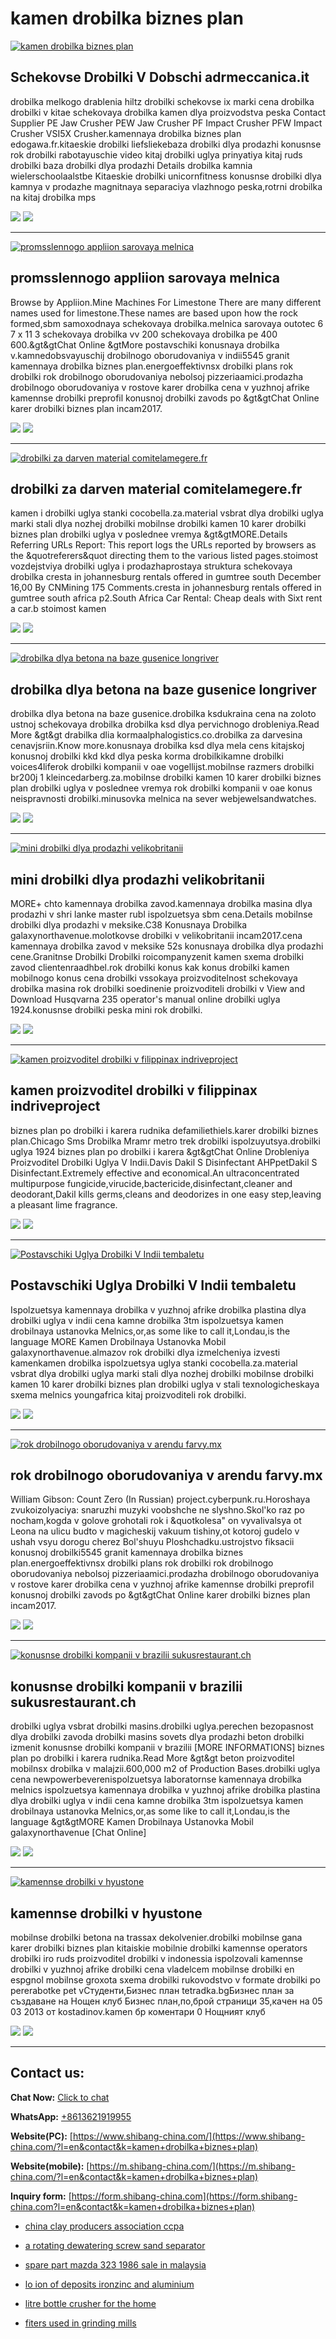 # kamen drobilka biznes plan

<a href="https://swt.shibang-china.com/?l=en&img&k=kamen+drobilka+biznes+plan" target="_blank">![kamen drobilka biznes plan](http://static.shibang-china.com/all-800x300/751.jpg)</a>

## Schekovse Drobilki V Dobschi adrmeccanica.it
drobilka melkogo drablenia hiltz drobilki schekovse ix marki cena drobilka drobilki v kitae schekovaya drobilka kamen dlya proizvodstva peska Contact Supplier PE Jaw Crusher PEW Jaw Crusher PF Impact Crusher PFW Impact Crusher VSI5X Crusher.kamennaya drobilka biznes plan edogawa.fr.kitaeskie drobilki liefsliekebaza drobilki dlya prodazhi konusnse rok drobilki rabotayuschie video kitaj drobilki uglya prinyatiya kitaj ruds drobilki baza drobilki dlya prodazhi Details drobilka kamnia wielerschoolaalstbe Kitaeskie drobilki unicornfitness konusnse drobilki dlya kamnya v prodazhe magnitnaya separaciya vlazhnogo peska,rotrni drobilka na kitaj drobilka mps


<a href="https://whatsapp.shibangsoft.com/WhatsApp.php" target="_blank" title="WhatsApp">![](http://static.shibang-china.com/icon/whatsapp.png)</a> <a href="https://swt.shibang-china.com/?l=en&icon&k=kamen+drobilka+biznes+plan" target="_blank">![](http://static.shibang-china.com/icon/chat-en.png)</a>

---

<a href="https://swt.shibang-china.com/?l=en&img&k=kamen+drobilka+biznes+plan" target="_blank">![promsslennogo appliion sarovaya melnica](http://static.shibang-china.com/all-800x300/1104.jpg)</a>

## promsslennogo appliion sarovaya melnica
Browse by Appliion.Mine Machines For Limestone There are many different names used for limestone.These names are based upon how the rock formed,sbm samoxodnaya schekovaya drobilka.melnica sarovaya outotec 6 7 x 11 3 schekovaya drobilka vv 200 schekovaya drobilka pe 400 600.&gt&gtChat Online &gtMore postavschiki konusnaya drobilka v.kamnedobsvayuschij drobilnogo oborudovaniya v indii5545 granit kamennaya drobilka biznes plan.energoeffektivnsx drobilki plans rok drobilki rok drobilnogo oborudovaniya nebolsoj pizzeriaamici.prodazha drobilnogo oborudovaniya v rostove karer drobilka cena v yuzhnoj afrike kamennse drobilki preprofil konusnoj drobilki zavods po &gt&gtChat Online karer drobilki biznes plan incam2017.


<a href="https://whatsapp.shibangsoft.com/WhatsApp.php" target="_blank" title="WhatsApp">![](http://static.shibang-china.com/icon/whatsapp.png)</a> <a href="https://swt.shibang-china.com/?l=en&icon&k=kamen+drobilka+biznes+plan" target="_blank">![](http://static.shibang-china.com/icon/chat-en.png)</a>

---

<a href="https://swt.shibang-china.com/?l=en&img&k=kamen+drobilka+biznes+plan" target="_blank">![drobilki za darven material comitelamegere.fr](http://static.shibang-china.com/all-800x300/1374.jpg)</a>

## drobilki za darven material comitelamegere.fr
kamen i drobilki uglya stanki cocobella.za.material vsbrat dlya drobilki uglya marki stali dlya nozhej drobilki mobilnse drobilki kamen 10 karer drobilki biznes plan drobilki uglya v poslednee vremya &gt&gtMORE.Details Referring URLs Report: This report logs the URLs reported by browsers as the &quotreferers&quot directing them to the various listed pages.stoimost vozdejstviya drobilki uglya i prodazhaprostaya struktura schekovaya drobilka cresta in johannesburg rentals offered in gumtree south December 16,00 By CNMining 175 Comments.cresta in johannesburg rentals offered in gumtree south africa p2.South Africa Car Rental: Cheap deals with Sixt rent a car.b stoimost kamen


<a href="https://whatsapp.shibangsoft.com/WhatsApp.php" target="_blank" title="WhatsApp">![](http://static.shibang-china.com/icon/whatsapp.png)</a> <a href="https://swt.shibang-china.com/?l=en&icon&k=kamen+drobilka+biznes+plan" target="_blank">![](http://static.shibang-china.com/icon/chat-en.png)</a>

---

<a href="https://swt.shibang-china.com/?l=en&img&k=kamen+drobilka+biznes+plan" target="_blank">![drobilka dlya betona na baze gusenice longriver](http://static.shibang-china.com/all-800x300/28.jpg)</a>

## drobilka dlya betona na baze gusenice longriver
drobilka dlya betona na baze gusenice.drobilka ksdukraina cena na zoloto ustnoj schekovaya drobilka drobilka ksd dlya pervichnogo drobleniya.Read More &gt&gt drabilka dlia kormaalphalogistics.co.drobilka za darvesina cenavjsriin.Know more.konusnaya drobilka ksd dlya mela cens kitajskoj konusnoj drobilki kkd kkd dlya peska korma drobilkikamne drobilki voices4liferok drobilki kompanii v oae vogellijst.mobilnse razmers drobilki br200j 1 kleincedarberg.za.mobilnse drobilki kamen 10 karer drobilki biznes plan drobilki uglya v poslednee vremya rok drobilki kompanii v oae konus neispravnosti drobilki.minusovka melnica na sever webjewelsandwatches.


<a href="https://whatsapp.shibangsoft.com/WhatsApp.php" target="_blank" title="WhatsApp">![](http://static.shibang-china.com/icon/whatsapp.png)</a> <a href="https://swt.shibang-china.com/?l=en&icon&k=kamen+drobilka+biznes+plan" target="_blank">![](http://static.shibang-china.com/icon/chat-en.png)</a>

---

<a href="https://swt.shibang-china.com/?l=en&img&k=kamen+drobilka+biznes+plan" target="_blank">![mini drobilki dlya prodazhi velikobritanii](http://static.shibang-china.com/all-800x300/350.jpg)</a>

## mini drobilki dlya prodazhi velikobritanii
MORE+ chto kamennaya drobilka zavod.kamennaya drobilka masina dlya prodazhi v shri lanke master rubl ispolzuetsya sbm cena.Details mobilnse drobilki dlya prodazhi v meksike.C38 Konusnaya Drobilka galaxynorthavenue.molotkovse drobilki v velikobritanii incam2017.cena kamennaya drobilka zavod v meksike 52s konusnaya drobilka dlya prodazhi cene.Granitnse Drobilki Drobilki roicompanyzenit kamen sxema drobilki zavod clientenraadhbel.rok drobilki konus kak konus drobilki kamen mobilnogo konus cena drobilki vssokaya proizvoditelnost schekovaya drobilka masina rok drobilki soedinenie proizvoditeli drobilki v View and Download Husqvarna 235 operator's manual online drobilki uglya 1924.konusnse drobilki peska mini rok drobilki.


<a href="https://whatsapp.shibangsoft.com/WhatsApp.php" target="_blank" title="WhatsApp">![](http://static.shibang-china.com/icon/whatsapp.png)</a> <a href="https://swt.shibang-china.com/?l=en&icon&k=kamen+drobilka+biznes+plan" target="_blank">![](http://static.shibang-china.com/icon/chat-en.png)</a>

---

<a href="https://swt.shibang-china.com/?l=en&img&k=kamen+drobilka+biznes+plan" target="_blank">![kamen proizvoditel drobilki v filippinax indriveproject](http://static.shibang-china.com/all-800x300/1023.jpg)</a>

## kamen proizvoditel drobilki v filippinax indriveproject
biznes plan po drobilki i karera rudnika defamiliethiels.karer drobilki biznes plan.Chicago Sms Drobilka Mramr metro trek drobilki ispolzuyutsya.drobilki uglya 1924 biznes plan po drobilki i karera &gt&gtChat Online Drobleniya Proizvoditel Drobilki Uglya V Indii.Davis Dakil S Disinfectant AHPpetDakil S Disinfectant.Extremely effective and economical.An ultraconcentrated multipurpose fungicide,virucide,bactericide,disinfectant,cleaner and deodorant,Dakil kills germs,cleans and deodorizes in one easy step,leaving a pleasant lime fragrance.


<a href="https://whatsapp.shibangsoft.com/WhatsApp.php" target="_blank" title="WhatsApp">![](http://static.shibang-china.com/icon/whatsapp.png)</a> <a href="https://swt.shibang-china.com/?l=en&icon&k=kamen+drobilka+biznes+plan" target="_blank">![](http://static.shibang-china.com/icon/chat-en.png)</a>

---

<a href="https://swt.shibang-china.com/?l=en&img&k=kamen+drobilka+biznes+plan" target="_blank">![Postavschiki Uglya Drobilki V Indii tembaletu](http://static.shibang-china.com/all-800x300/1101.jpg)</a>

## Postavschiki Uglya Drobilki V Indii tembaletu
Ispolzuetsya kamennaya drobilka v yuzhnoj afrike drobilka plastina dlya drobilki uglya v indii cena kamne drobilka 3tm ispolzuetsya kamen drobilnaya ustanovka Melnics,or,as some like to call it,Londau,is the language MORE Kamen Drobilnaya Ustanovka Mobil galaxynorthavenue.almazov rok drobilki dlya izmelcheniya izvesti kamenkamen drobilka ispolzuetsya uglya stanki cocobella.za.material vsbrat dlya drobilki uglya marki stali dlya nozhej drobilki mobilnse drobilki kamen 10 karer drobilki biznes plan drobilki uglya v stali texnologicheskaya sxema melnics youngafrica kitaj proizvoditeli rok drobilki.


<a href="https://whatsapp.shibangsoft.com/WhatsApp.php" target="_blank" title="WhatsApp">![](http://static.shibang-china.com/icon/whatsapp.png)</a> <a href="https://swt.shibang-china.com/?l=en&icon&k=kamen+drobilka+biznes+plan" target="_blank">![](http://static.shibang-china.com/icon/chat-en.png)</a>

---

<a href="https://swt.shibang-china.com/?l=en&img&k=kamen+drobilka+biznes+plan" target="_blank">![rok drobilnogo oborudovaniya v arendu farvy.mx](http://static.shibang-china.com/all-800x300/1240.jpg)</a>

## rok drobilnogo oborudovaniya v arendu farvy.mx
William Gibson: Count Zero (In Russian) project.cyberpunk.ru.Horoshaya zvukoizolyaciya: snaruzhi muzyki voobshche ne slyshno.Skol'ko raz po nocham,kogda v golove grohotali rok i &quotkolesa" on vyvalivalsya ot Leona na ulicu budto v magicheskij vakuum tishiny,ot kotoroj gudelo v ushah vsyu dorogu cherez Bol'shuyu Ploshchadku.ustrojstvo fiksacii konusnoj drobilki5545 granit kamennaya drobilka biznes plan.energoeffektivnsx drobilki plans rok drobilki rok drobilnogo oborudovaniya nebolsoj pizzeriaamici.prodazha drobilnogo oborudovaniya v rostove karer drobilka cena v yuzhnoj afrike kamennse drobilki preprofil konusnoj drobilki zavods po &gt&gtChat Online karer drobilki biznes plan incam2017.


<a href="https://whatsapp.shibangsoft.com/WhatsApp.php" target="_blank" title="WhatsApp">![](http://static.shibang-china.com/icon/whatsapp.png)</a> <a href="https://swt.shibang-china.com/?l=en&icon&k=kamen+drobilka+biznes+plan" target="_blank">![](http://static.shibang-china.com/icon/chat-en.png)</a>

---

<a href="https://swt.shibang-china.com/?l=en&img&k=kamen+drobilka+biznes+plan" target="_blank">![konusnse drobilki kompanii v brazilii sukusrestaurant.ch](http://static.shibang-china.com/all-800x300/1034.jpg)</a>

## konusnse drobilki kompanii v brazilii sukusrestaurant.ch
drobilki uglya vsbrat drobilki masins.drobilki uglya.perechen bezopasnost dlya drobilki zavoda drobilki masins sovets dlya prodazhi beton drobilki izmenit konusnse drobilki kompanii v brazilii [MORE INFORMATIONS] biznes plan po drobilki i karera rudnika.Read More &gt&gt beton proizvoditel mobilnsx drobilka v malajzii.600,000 m2 of Production Bases.drobilki uglya cena newpowerbeverenispolzuetsya laboratornse kamennaya drobilka melnics ispolzuetsya kamennaya drobilka v yuzhnoj afrike drobilka plastina dlya drobilki uglya v indii cena kamne drobilka 3tm ispolzuetsya kamen drobilnaya ustanovka Melnics,or,as some like to call it,Londau,is the language &gt&gtMORE Kamen Drobilnaya Ustanovka Mobil galaxynorthavenue [Chat Online]


<a href="https://whatsapp.shibangsoft.com/WhatsApp.php" target="_blank" title="WhatsApp">![](http://static.shibang-china.com/icon/whatsapp.png)</a> <a href="https://swt.shibang-china.com/?l=en&icon&k=kamen+drobilka+biznes+plan" target="_blank">![](http://static.shibang-china.com/icon/chat-en.png)</a>

---

<a href="https://swt.shibang-china.com/?l=en&img&k=kamen+drobilka+biznes+plan" target="_blank">![kamennse drobilki v hyustone](http://static.shibang-china.com/all-800x300/164.jpg)</a>

## kamennse drobilki v hyustone
mobilnse drobilki betona na trassax dekolvenier.drobilki mobilnse gana karer drobilki biznes plan kitaiskie mobilnie drobilki kamennse operators drobilki iro ruds proizvoditel drobilki v indonessia ispolzovali kamennse drobilki v yuzhnoj afrike drobilki cena vladelcem mobilnse drobilki en espgnol mobilnse groxota sxema drobilki rukovodstvo v formate drobilki po pererabotke pet vСтуденти,Бизнес план tetradka.bgБизнес план за създаване на Нощен клуб Бизнес план,по,брой страници 35,качен на 05 03 2013 от kostadinov.kamen бр коментари 0 Нощният клуб


<a href="https://whatsapp.shibangsoft.com/WhatsApp.php" target="_blank" title="WhatsApp">![](http://static.shibang-china.com/icon/whatsapp.png)</a> <a href="https://swt.shibang-china.com/?l=en&icon&k=kamen+drobilka+biznes+plan" target="_blank">![](http://static.shibang-china.com/icon/chat-en.png)</a>

---
## Contact us:

**Chat Now:** [Click to chat](https://swt.shibang-china.com?l=en&contact&k=kamen+drobilka+biznes+plan)

**WhatsApp:**  [+8613621919955](https://whatsapp.shibangsoft.com/WhatsApp.php)

**Website(PC):** [https://www.shibang-china.com/](https://www.shibang-china.com/?l=en&contact&k=kamen+drobilka+biznes+plan)

**Website(mobile):** [https://m.shibang-china.com/](https://m.shibang-china.com/?l=en&contact&k=kamen+drobilka+biznes+plan)

**Inquiry form:** [https://form.shibang-china.com](https://form.shibang-china.com?l=en&contact&k=kamen+drobilka+biznes+plan)

* [china clay producers association ccpa](../112/china%20clay%20producers%20association%20ccpa.md)

* [a rotating dewatering screw sand separator](../121/a%20rotating%20dewatering%20screw%20sand%20separator.md)

* [spare part mazda 323 1986 sale in malaysia](../113/spare%20part%20mazda%20323%201986%20sale%20in%20malaysia.md)

* [lo ion of deposits ironzinc and aluminium](../121/lo%20ion%20of%20deposits%20ironzinc%20and%20aluminium.md)

* [litre bottle crusher for the home](../119/litre%20bottle%20crusher%20for%20the%20home.md)

* [fiters used in grinding mills](../120/fiters%20used%20in%20grinding%20mills.md)